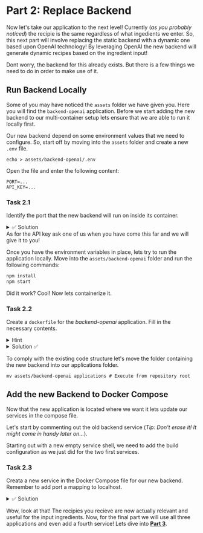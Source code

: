 # Part 2: Replace Backend

Now let's take our application to the next level! Currently (_as you probably noticed_) the recipie is the same regardless of what ingedients we enter. So, this next part will involve replacing the static backend with a dynamic one based upon OpenAI technology! By leveraging OpenAI the new backend will generate dynamic recipes based on the ingredient input!

Dont worry, the backend for this already exists. But there is a few things we need to do in order to make use of it.

## Run Backend Locally

Some of you may have noticed the `assets` folder we have given you. Here you will find the `backend-openai` application. Before we start adding the new backend to our multi-container setup lets ensure that we are able to run it locally first.

Our new backend depend on some environment values that we need to configure. So, start off by moving into the `assets` folder and create a new `.env` file.

```shell
echo > assets/backend-openai/.env
```

Open the file and enter the following content:

```env
PORT=...
API_KEY=...
```

### Task 2.1

Identify the port that the new backend will run on inside its container.

<details>
<summary>✅ Solution</summary>
If you managed to locate the docker file you should there be able to see the exposed port.

<details>
<summary>Did you not find it? </summary>
Here it is:

```docker
EXPOSE 8080
```

</details>

</details>
As for the API key ask one of us when you have come this far and we will give it to you!

Once you have the environment variables in place, lets try to run the application locally. Move into the `assets/backend-openai` folder and run the following commands:

```bash
npm install
npm start
```

Did it work? Cool! Now lets containerize it.

### Task 2.2

Create a `dockerfile` for the _backend-openai_ application. Fill in the necessary contents.

<details>
<summary>Hint</summary>
You can copy the dockerfile for the static backend and reuse it, only a few adjustments is actually necessary.
</details>

<details>
<summary>Solution ✅</summary>
Your file should now look like this:

```docker

FROM node:16-alpine

WORKDIR /app

COPY . .

WORKDIR /app/backend

RUN npm install

EXPOSE 8080

CMD [ "npm", "start" ]

```

</details>

To comply with the existing code structure let's move the folder containing the new backend into our applications folder.

```shell
mv assets/backend-openai applications # Execute from repository root
```

## Add the new Backend to Docker Compose

Now that the new application is located where we want it lets update our services in the compose file.

Let's start by commenting out the old backend service (_Tip: Don't erase it! It might come in handy later on..._).

Starting out with a new empty service shell, we need to add the build configuration as we just did for the two first services.

### Task 2.3

Creata a new service in the Docker Compose file for our new backend. Remember to add port a mapping to localhost.

<details>
<summary>✅ Solution</summary>
The new service configuration should look something like this:

```yml
backend-openai:
  container_name: codepub-container-workshop-backend-openai
  build:
    dockerfile: dockerfile
    context: applications/backend-openai/
  ports:
    - "8080:8080"
```

</details>

Wow, look at that! The recipies you recieve are now actually relevant and useful for the input ingredients.
Now, for the final part we will use all three applications and even add a fourth service! Lets dive into **[Part 3](../03-proxy-server/README.md)**.
